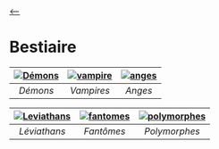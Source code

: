 
[ <-- ](../index.md)

# **Bestiaire**

| [![Démons](https://github.com/user-attachments/assets/b20bf367-65c2-4374-bbf8-a5914be3ffad)](../bestiaire/demon) | [![vampire](https://github.com/user-attachments/assets/39cf19c6-5316-41e9-a3a4-0e196e6dcb7e)](vampire.md) | [![anges](https://github.com/user-attachments/assets/d1a556d3-2ac3-416d-b599-5c2a692a8410)](ange.md)  | 
| :---------------------------: | :---------------------------: | :---------------------------: | 
|         *Démons*              |          *Vampires*           |             *Anges*           |    

| [![Leviathans](https://github.com/user-attachments/assets/f75d747d-1d97-47c9-9400-71c261f4acd0)](leviathan.md) | [![fantomes](https://github.com/user-attachments/assets/44c602bc-dc1f-4e87-aef6-5d00b796cfaa)](fantome.md) | [![polymorphes](https://github.com/user-attachments/assets/b699aa0f-bc66-45ac-ac6e-ed45fe90bde3)](polymorphes.md) |
| :---------------------------: | :---------------------------: | :---------------------------: | 
|         *Léviathans*          |          *Fantômes*           |          *Polymorphes*        |    
